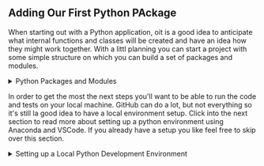 ## Adding Our First Python PAckage
When starting out with a Python application, oit is a good idea to anticipate what internal functions and classes will be created and have an idea how they might work together.  With a littl planning you can start a project with some simple structure on which you can build a set of packages and modules.

<details><summary>Python Packages and Modules</summary>
<hr>
### Python Packages and Modules
Content
<hr>
</details>

In order to get the most the next steps you'll want to be able to run the code and tests on your local machine.  GitHub can do a lot, but not everything so it's still la good idea to have a local environment setup.  Click into the next section to read more about setting up a python environment using Anaconda and VSCode.  If you already have a setup you like feel free to skip over this section.

<details><summary>Setting up a Local Python Development Environment</summary>
<hr>
### Setting up a Local Python Development Environment
Content
<hr>
</details>